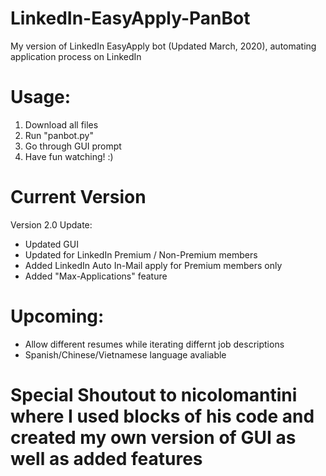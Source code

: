 # LinkedIn-EasyApply-PanBot

My version of LinkedIn EasyApply bot (Updated March, 2020), automating application process on LinkedIn

# Usage:
  1. Download all files
  2. Run "panbot.py"
  3. Go through GUI prompt 
  4. Have fun watching! :) 
  
# Current Version
Version 2.0 Update:
  - Updated GUI 
  - Updated for LinkedIn Premium / Non-Premium members
  - Added LinkedIn Auto In-Mail apply for Premium members only
  - Added "Max-Applications" feature
  
# Upcoming:
  - Allow different resumes while iterating differnt job descriptions
  - Spanish/Chinese/Vietnamese language avaliable 

# Special Shoutout to nicolomantini where I used blocks of his code and created my own version of GUI as well as added features #



